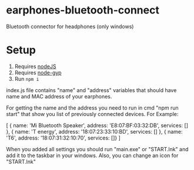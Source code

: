 # earphones-bluetooth-connect
Bluetooth connector for headphones (only windows)

# Setup
1. Requires [nodeJS](https://nodejs.org/en/)
2. Requires [node-gyp](https://github.com/nodejs/node-gyp#on-windows)
3. Run `npm i`

index.js file contains "name" and "address" variables that should have name and MAC address of your earphones.

For getting the name and the address you need to run in cmd "npm run start" that show you list of previously connected devices. For Example:

[ 
  { name: 'Mi Bluetooth Speaker',
    address: 'E8:07:BF:03:32:DB',
    services: [] },
  { name: 'T energy', address: '18:07:23:33:10:BD', services: [] },
  { name: 'T6',
    address: '18:07:31:32:10:70',
    services: []}
]

When you added all settings you should run "main.exe" or "START.lnk" and add it to the taskbar in your windows.
Also, you can change an icon for "START.lnk"
